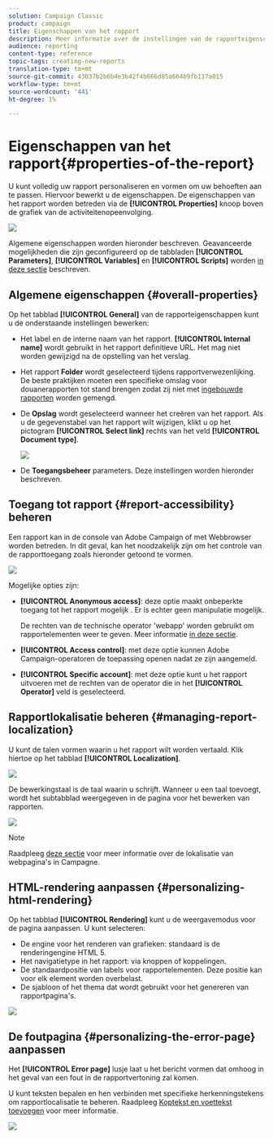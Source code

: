 ```yaml
---
solution: Campaign Classic
product: campaign
title: Eigenschappen van het rapport
description: Meer informatie over de instellingen van de rapporteigenschappen
audience: reporting
content-type: reference
topic-tags: creating-new-reports
translation-type: tm+mt
source-git-commit: 43037b2b6b4e3b42f4b666d85a664b9fb117a015
workflow-type: tm+mt
source-wordcount: '441'
ht-degree: 1%

---
```



# Eigenschappen van het rapport{#properties-of-the-report}

U kunt volledig uw rapport personaliseren en vormen om uw behoeften aan te passen. Hiervoor bewerkt u de eigenschappen. De eigenschappen van het rapport worden betreden via de **[!UICONTROL Properties]** knoop boven de grafiek van de activiteitenopeenvolging.

![](assets/s_ncs_advuser_report_properties_01.png)

Algemene eigenschappen worden hieronder beschreven. Geavanceerde mogelijkheden die zijn geconfigureerd op de tabbladen **[!UICONTROL Parameters]**, **[!UICONTROL Variables]** en **[!UICONTROL Scripts]** worden [in deze sectie](../../reporting/using/advanced-functionalities.md) beschreven.

## Algemene eigenschappen {#overall-properties}

Op het tabblad **[!UICONTROL General]** van de rapporteigenschappen kunt u de onderstaande instellingen bewerken:

* Het label en de interne naam van het rapport. **[!UICONTROL Internal name]** wordt gebruikt in het rapport definitieve URL. Het mag niet worden gewijzigd na de opstelling van het verslag.

* Het rapport **Folder** wordt geselecteerd tijdens rapportverwezenlijking. De beste praktijken moeten een specifieke omslag voor douanerapporten tot stand brengen zodat zij niet met [ingebouwde rapporten](../../reporting/using/about-campaign-built-in-reports.md) worden gemengd.

* De **Opslag** wordt geselecteerd wanneer het creëren van het rapport. Als u de gegevenstabel van het rapport wilt wijzigen, klikt u op het pictogram **[!UICONTROL Select link]** rechts van het veld **[!UICONTROL Document type]**.

   ![](assets/s_ncs_advuser_report_properties_02.png)

* De **Toegangsbeheer** parameters. Deze instellingen worden hieronder beschreven.

## Toegang tot rapport {#report-accessibility} beheren

Een rapport kan in de console van Adobe Campaign of met Webbrowser worden betreden. In dit geval, kan het noodzakelijk zijn om het controle van de rapporttoegang zoals hieronder getoond te vormen.

![](assets/s_ncs_advuser_report_properties_02b.png)

Mogelijke opties zijn:

* **[!UICONTROL Anonymous access]**: deze optie maakt onbeperkte toegang tot het rapport mogelijk . Er is echter geen manipulatie mogelijk.

   De rechten van de technische operator &#39;webapp&#39; worden gebruikt om rapportelementen weer te geven. Meer informatie [in deze sectie](../../platform/using/access-management.md#default-operators).

* **[!UICONTROL Access control]**: met deze optie kunnen Adobe Campaign-operatoren de toepassing openen nadat ze zijn aangemeld.
* **[!UICONTROL Specific account]**: met deze optie kunt u het rapport uitvoeren met de rechten van de operator die in het  **[!UICONTROL Operator]** veld is geselecteerd.

## Rapportlokalisatie beheren {#managing-report-localization}

U kunt de talen vormen waarin u het rapport wilt worden vertaald. Klik hiertoe op het tabblad **[!UICONTROL Localization]**.

![](assets/s_ncs_advuser_report_properties_06.png)

De bewerkingstaal is de taal waarin u schrijft. Wanneer u een taal toevoegt, wordt het subtabblad weergegeven in de pagina voor het bewerken van rapporten.

![](assets/s_ncs_advuser_report_properties_05a.png)

>[!NOTE]
>
>Raadpleeg [deze sectie](../../web/using/translating-a-web-form.md) voor meer informatie over de lokalisatie van webpagina&#39;s in Campagne.

## HTML-rendering aanpassen {#personalizing-html-rendering}

Op het tabblad **[!UICONTROL Rendering]** kunt u de weergavemodus voor de pagina aanpassen. U kunt selecteren:

* De engine voor het renderen van grafieken: standaard is de renderingengine HTML 5.
* Het navigatietype in het rapport: via knoppen of koppelingen.
* De standaardpositie van labels voor rapportelementen. Deze positie kan voor elk element worden overbelast.
* De sjabloon of het thema dat wordt gebruikt voor het genereren van rapportpagina&#39;s.

![](assets/s_ncs_advuser_report_properties_08.png)

## De foutpagina {#personalizing-the-error-page} aanpassen

Het **[!UICONTROL Error page]** lusje laat u het bericht vormen dat omhoog in het geval van een fout in de rapportvertoning zal komen.

U kunt teksten bepalen en hen verbinden met specifieke herkenningstekens om rapportlocalisatie te beheren. Raadpleeg [Koptekst en voettekst toevoegen](../../reporting/using/element-layout.md#adding-a-header-and-a-footer) voor meer informatie.

![](assets/s_ncs_advuser_report_properties_11.png)
